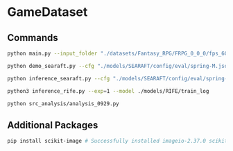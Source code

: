 # GameDataset
## Commands
``` bash
python main.py --input_folder "./datasets/Fantasy_RPG/FRPG_0_0_0/fps_60/" --output_folder "./datasets/Fantasy_RPG/FRPG_0_0_0/fps_60_png/" --file_type "colorNoScreenUI"
```


``` bash
python demo_searaft.py --cfg "./models/SEARAFT/config/eval/spring-M.json" --model "./models/SEARAFT/models/Tartan-C-T-TSKH-spring540x960-M.pth"
```

``` bash
python inference_searaft.py --cfg "./models/SEARAFT/config/eval/spring-M.json" --model "./models/SEARAFT/models/Tartan-C-T-TSKH-spring540x960-M.pth"
```


``` bash
python3 inference_rife.py --exp=1 --model ./models/RIFE/train_log
```

``` bash
python src_analysis/analysis_0929.py
```

## Additional Packages
``` bash
pip install scikit-image # Successfully installed imageio-2.37.0 scikit-image-0.25.2
```